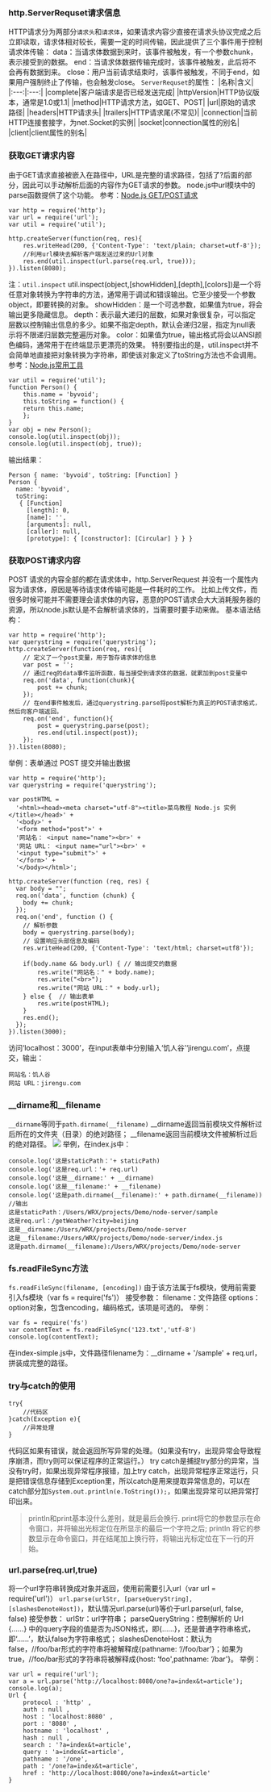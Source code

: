 ### http.ServerRequset请求信息
HTTP请求分为两部分`请求头`和`请求体`，如果请求内容少直接在请求头协议完成之后立即读取，请求体相对较长，需要一定的时间传输，因此提供了三个事件用于控制请求体传输：
data：当请求体数据到来时，该事件被触发，有一个参数chunk，表示接受到的数据。
end：当请求体数据传输完成时，该事件被触发，此后将不会再有数据到来。
close：用户当前请求结束时，该事件被触发，不同于end，如果用户强制终止了传输，也会触发close。
`ServerRequset`的属性：
|名称|含义|
|:---:|:---:|
|complete|客户端请求是否已经发送完成|
|httpVersion|HTTP协议版本，通常是1.0或1.1|
|method|HTTP请求方法，如GET、POST|
|url|原始的请求路径|
|headers|HTTP请求头|
|trailers|HTTP请求尾(不常见)|
|connection|当前HTTP连接套接字，为net.Socket的实例|
|socket|connection属性的别名|
|client|client属性的别名|

### 获取GET请求内容
由于GET请求直接被嵌入在路径中，URL是完整的请求路径，包括了?后面的部分，因此可以手动解析后面的内容作为GET请求的参数。
node.js中url模块中的parse函数提供了这个功能。
参考：[Node.js GET/POST请求](http://www.runoob.com/nodejs/node-js-get-post.html)
```
var http = require('http');
var url = require('url');
var util = require('util');
 
http.createServer(function(req, res){
    res.writeHead(200, {'Content-Type': 'text/plain; charset=utf-8'});
    //利用url模块去解析客户端发送过来的Url对象
    res.end(util.inspect(url.parse(req.url, true)));
}).listen(8080);
```
注：`util.inspect`
util.inspect(object,[showHidden],[depth],[colors])是一个将任意对象转换为字符串的方法，通常用于调试和错误输出。它至少接受一个参数object，即要转换的对象。
showHidden：是一个可选参数，如果值为true，将会输出更多隐藏信息。
depth：表示最大递归的层数，如果对象很复杂，可以指定层数以控制输出信息的多少。如果不指定depth，默认会递归2层，指定为null表示将不限递归层数完整遍历对象。 
color：如果值为true，输出格式将会以ANSI颜色编码，通常用于在终端显示更漂亮的效果。
特别要指出的是，util.inspect并不会简单地直接把对象转换为字符串，即使该对象定义了toString方法也不会调用。
参考：[Node.js常用工具](http://www.runoob.com/nodejs/nodejs-util.html)
```
var util = require('util'); 
function Person() { 
    this.name = 'byvoid'; 
    this.toString = function() { 
    return this.name; 
    }; 
} 
var obj = new Person(); 
console.log(util.inspect(obj)); 
console.log(util.inspect(obj, true));
```
输出结果：
```
Person { name: 'byvoid', toString: [Function] }
Person {
  name: 'byvoid',
  toString: 
   { [Function]
     [length]: 0,
     [name]: '',
     [arguments]: null,
     [caller]: null,
     [prototype]: { [constructor]: [Circular] } } }
```

### 获取POST请求内容
POST 请求的内容全部的都在请求体中，http.ServerRequest 并没有一个属性内容为请求体，原因是等待请求体传输可能是一件耗时的工作。
比如上传文件，而很多时候可能并不需要理会请求体的内容，恶意的POST请求会大大消耗服务器的资源，所以node.js默认是不会解析请求体的，当需要时要手动来做。
基本语法结构：
```
var http = require('http');
var querystring = require('querystring');
http.createServer(function(req, res){
    // 定义了一个post变量，用于暂存请求体的信息
    var post = '';     
    // 通过req的data事件监听函数，每当接受到请求体的数据，就累加到post变量中
    req.on('data', function(chunk){    
        post += chunk;
    });
    // 在end事件触发后，通过querystring.parse将post解析为真正的POST请求格式，然后向客户端返回。
    req.on('end', function(){    
        post = querystring.parse(post);
        res.end(util.inspect(post));
    });
}).listen(8080);
```
举例：表单通过 POST 提交并输出数据
```
var http = require('http');
var querystring = require('querystring');
 
var postHTML = 
  '<html><head><meta charset="utf-8"><title>菜鸟教程 Node.js 实例</title></head>' +
  '<body>' +
  '<form method="post">' +
  '网站名： <input name="name"><br>' +
  '网站 URL： <input name="url"><br>' +
  '<input type="submit">' +
  '</form>' +
  '</body></html>';
 
http.createServer(function (req, res) {
  var body = "";
  req.on('data', function (chunk) {
    body += chunk;
  });
  req.on('end', function () {
    // 解析参数
    body = querystring.parse(body);
    // 设置响应头部信息及编码
    res.writeHead(200, {'Content-Type': 'text/html; charset=utf8'});
 
    if(body.name && body.url) { // 输出提交的数据
        res.write("网站名：" + body.name);
        res.write("<br>");
        res.write("网站 URL：" + body.url);
    } else {  // 输出表单
        res.write(postHTML);
    }
    res.end();
  });
}).listen(3000);
```
访问‘localhost：3000’，在input表单中分别输入‘饥人谷’‘jirengu.com’，点提交，输出：
```
网站名：饥人谷
网站 URL：jirengu.com
```

### __dirname和__filename
`__dirname`等同于`path.dirname(__filename)`
__dirname返回当前模块文件解析过后所在的文件夹（目录）的绝对路径；
__filename返回当前模块文件被解析过后的绝对路径。
![](https://upload-images.jianshu.io/upload_images/11389777-e8fc7e4d78c186ec.png?imageMogr2/auto-orient/strip%7CimageView2/2/w/1240)
举例，在index.js中：
```
console.log('这是staticPath：'+ staticPath)
console.log('这是req.url：'+ req.url)
console.log('这是__dirname:' + __dirname)
console.log('这是__filename:' + __filename)
console.log('这是path.dirname(__filename):' + path.dirname(__filename))
//输出
这是staticPath：/Users/WRX/projects/Demo/node-server/sample
这是req.url：/getWeather?city=beijing
这是__dirname:/Users/WRX/projects/Demo/node-server
这是__filename:/Users/WRX/projects/Demo/node-server/index.js
这是path.dirname(__filename):/Users/WRX/projects/Demo/node-server

 ```

### fs.readFileSync方法
`fs.readFileSync(filename, [encoding])`
由于该方法属于fs模块，使用前需要引入fs模块（var fs = require('fs')）
接受参数：
filename：文件路径
options：option对象，包含encoding，编码格式，该项是可选的。
举例：
```
var fs = require('fs')
var contentText = fs.readFileSync('123.txt','utf-8')
console.log(contentText);
```
在index-simple.js中，文件路径filename为：__dirname + '/sample' + req.url，拼装成完整的路径。

### try与catch的使用
```
try{
    //代码区
}catch(Exception e){
    //异常处理
}
```
代码区如果有错误，就会返回所写异常的处理。（如果没有try，出现异常会导致程序崩溃，而try则可以保证程序的正常运行。）
try catch是捕捉try部分的异常，当没有try时，如果出现异常程序报错，加上try catch，出现异常程序正常运行，只是把错误信息存储到Exception里，所以catch是用来提取异常信息的，可以在catch部分加`System.out.println(e.ToString());`，如果出现异常可以把异常打印出来。
> println和print基本没什么差别，就是最后会换行.
print将它的参数显示在命令窗口，并将输出光标定位在所显示的最后一个字符之后;
println 将它的参数显示在命令窗口，并在结尾加上换行符，将输出光标定位在下一行的开始。

### url.parse(req.url,true)
将一个url字符串转换成对象并返回，使用前需要引入url（var url = require('url')）
`url.parse(urlStr, [parseQueryString], [slashesDenoteHost])`，默认情况url.parse(url)等价于url.parse(url, false, false)
接受参数：
urlStr：url字符串；
parseQueryString：控制解析的 Url {……} 中的query字段的值是否为JSON格式，即{……}，还是普通字符串格式，即‘……’，默认false为字符串格式；
slashesDenoteHost：默认为false，//foo/bar形式的字符串将被解释成{pathname: ‘//foo/bar’}；如果为true，//foo/bar形式的字符串将被解释成{host: ‘foo',pathname: ‘/bar'}。
举例：
```
var url = require('url');
var a = url.parse('http://localhost:8080/one?a=index&t=article');
console.log(a);
Url { 
    protocol : 'http' ,
    auth : null ,
    host : 'localhost:8080' ,
    port : '8080' ,
    hostname : 'localhost' ,
    hash : null ,
    search : '?a=index&t=article',
    query : 'a=index&t=article',
    pathname : '/one',
    path : '/one?a=index&t=article',
    href : 'http://localhost:8080/one?a=index&t=article'
}
```